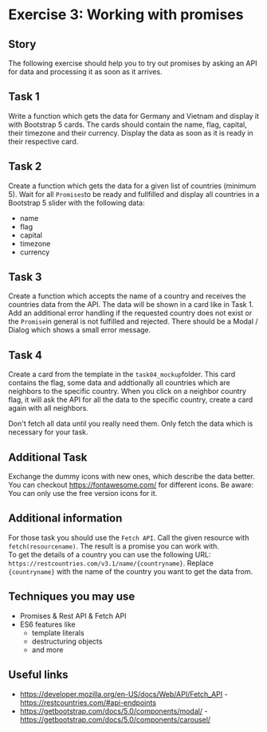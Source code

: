 ﻿
# Exercise 3: Working with promises

## Story

The following exercise should help you to try out promises by asking an API for data and processing it as soon as it arrives.

## Task 1
Write a function which gets the data for Germany and Vietnam and display it with Bootstrap 5 cards. The cards should contain the name, flag, capital, their timezone and their currency. Display the data as soon as it is ready in their respective card.

## Task 2
Create a function which gets the data for a given list of countries (minimum 5). Wait for all `Promises`to be ready and fullfilled and display all countries in a Bootstrap 5 slider with the following data:  
- name  
- flag  
- capital  
- timezone   
- currency

## Task 3
Create a function which accepts the name of a country and receives the countries data from the API. The data will be shown in a card like in Task 1.  Add an additional error handling if the requested country does not exist or the `Promise`in general is not fulfilled and rejected. There should be a Modal / Dialog which shows a small error message.

## Task 4
Create a card from the template in the `task04_mockup`folder. This card contains the flag, some data and addtionally all countries which are neighbors to the specific country. When you click on a neighbor country flag, it will ask the API for all the data to the specific country, create a card again with all neighbors.

Don't fetch all data until you really need them. Only fetch the data which is necessary for your task.

## Additional Task
Exchange the dummy icons with new ones, which describe the data better. You can checkout https://fontawesome.com/ for different icons. Be aware: You can only use the free version icons for it.

## Additional information
For those task you should use the `Fetch API`. Call the given resource with `fetch(resourcename)`. The result is a promise you can work with.  
To get the details of a country you can use the following URL: `https://restcountries.com/v3.1/name/{countryname}`. Replace `{countryname}` with the name of the country you want to get the data from.

## Techniques you may use
- Promises & Rest API & Fetch API
- ES6 features like
	- template literals
	- destructuring objects
	- and more

## Useful links
- https://developer.mozilla.org/en-US/docs/Web/API/Fetch_API    - https://restcountries.com/#api-endpoints
- https://getbootstrap.com/docs/5.0/components/modal/ - https://getbootstrap.com/docs/5.0/components/carousel/
